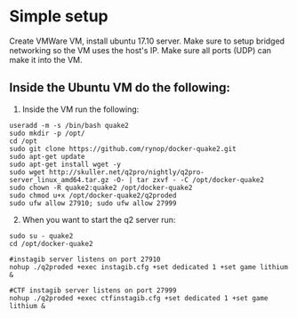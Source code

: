 # Simple setup

Create VMWare VM, install ubuntu 17.10 server.  Make sure to setup bridged networking so the VM uses the host's IP.  Make sure all ports (UDP) can make it into the VM.

## Inside the Ubuntu VM do the following:

1.  Inside the VM run the following:

```
useradd -m -s /bin/bash quake2
sudo mkdir -p /opt/
cd /opt
sudo git clone https://github.com/rynop/docker-quake2.git
sudo apt-get update
sudo apt-get install wget -y
sudo wget http://skuller.net/q2pro/nightly/q2pro-server_linux_amd64.tar.gz -O- | tar zxvf - -C /opt/docker-quake2
sudo chown -R quake2:quake2 /opt/docker-quake2
sudo chmod u+x /opt/docker-quake2/q2proded
sudo ufw allow 27910; sudo ufw allow 27999
```

2.  When you want to start the q2 server run:
```
sudo su - quake2
cd /opt/docker-quake2

#instagib server listens on port 27910
nohup ./q2proded +exec instagib.cfg +set dedicated 1 +set game lithium &

#CTF instagib server listens on port 27999
nohup ./q2proded +exec ctfinstagib.cfg +set dedicated 1 +set game lithium &
```
